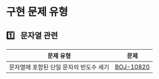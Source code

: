 # 구현 문제 유형

## :one:&ensp; 문자열 관련

|문제 유형|문제|
|-|-|
|문자열에 포함된 단일 문자의 빈도수 세기|[BOJ-10820](../../../baekjoonOJ/10820/10820.py)|
